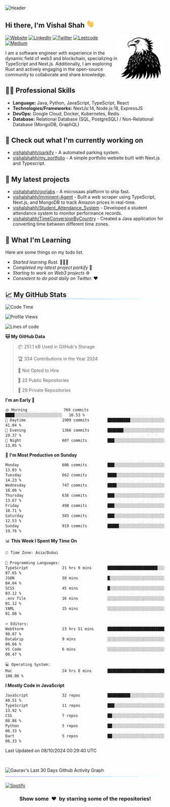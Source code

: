 ![Header](https://mir-s3-cdn-cf.behance.net/project_modules/max_1200/79731568097599.5b50bca477735.jpg)

<h2> Hi there, I'm Vishal Shah <img src="https://raw.githubusercontent.com/ABSphreak/ABSphreak/master/gifs/Hi.gif" height="25px"></h2>

<img align="right" src="Assets/falcon.png" width='150'/>

[
![Website](https://img.shields.io/badge/Portfolio-CC5500?style=for-the-badge&logo=&logoColor=white)](https://vishalshah.vercel.app/) [ ![LinkedIn](https://img.shields.io/badge/LinkedIn-4682B4?style=for-the-badge&logo=linkedin&logoColor=white)](https://www.linkedin.com/in/vishalshahh) [![Twitter](https://img.shields.io/badge/Twitter-1E90FF?style=for-the-badge&logo=twitter&logoColor=white)](https://twitter.com/vishalshahh) [![Leetcode](https://img.shields.io/badge/leetcode-B22211?style=for-the-badge&logo=leetcode&logoColor=white)](https://leetcode.com/u/vishal0015/) [![Medium](https://img.shields.io/badge/Medium-555555?style=for-the-badge&logo=medium&logoColor=white)](https://medium.com/@vishalshahh)


I am a software engineer with experience in the dynamic field of web3 and blockchain, specializing in TypeScript and Next.js. Additionally, I am exploring Rust and actively engaging in the open-source community to collaborate and share knowledge.

## 👨‍💻 Professional Skills

-  **Language:** Java, Python, JavaScript, TypeScript, React
-  **Technologies/Frameworks:** NextJs:14, Node.js:18, ExpressJS
-  **DevOps:** Google Cloud, Docker, Kubernetes, Redis
-  **Database:** Relational Database (SQL, PostgreSQL) / Non-Relational Database (MongoDB, GraphQL)

## 👷 Check out what I'm currently working on

- [vishalshahh/parkify](https://github.com/vishalshahh/parkify) - A automated parking system.
- [vishalshahh/my_portfolio](https://github.com/vishalshahh/my_portfolio) - A simple portfolio website built with Next.js and Typescript.

## 🌱 My latest projects

- [vishalshahh/gorlabs](https://github.com/vishalshahh/gorlabs) - A microsaas platform to ship fast.
- [vishalshahh/Imminent-Agent](https://github.com/vishalshahh/Imminent-Agent) - Built a web scraper using TypeScript, Next.js, and MongoDB to track Amazon prices in real-time.
- [vishalshahh/Student_Attendance_System](https://github.com/vishalshahh/Student_Attendance_System) - Developed a student attendance system to monitor performance records.
- [vishalshahh/TimeConversionByCountry](https://github.com/vishalshahh/passkeys-demo) - Created a Java application for converting time between different time zones.

## 🤖 What I'm Learning

Here are some things on my todo list.
- _Started learning Rust._ 🧙🏽‍♂️
- _Completed my latest project parkify_ 👷
- _Starting to work on Web3 projects_ ⚙️
- _Consistent to do post daily on Twitter._ ❤️

<h2 style="margin-bottom: -10px;">📈 My GitHub Stats</h2>
<img src="Assets/borderseperator.gif" style="margin-top: 6; display: block; line-height: 0;">

<!--START_SECTION:waka-->
![Code Time](http://img.shields.io/badge/Code%20Time-3%2C107%20hrs%2021%20mins-blue)

![Profile Views](http://img.shields.io/badge/Profile%20Views-805-blue)

![Lines of code](https://img.shields.io/badge/From%20Hello%20World%20I%27ve%20Written-9.1%20million%20lines%20of%20code-blue)

**🐱 My GitHub Data**

> 📦 251.1 kB Used in GitHub's Storage
 >
> 🏆 334 Contributions in the Year 2024
 >
> 🚫 Not Opted to Hire
 >
> 📜 22 Public Repositories
 >
> 🔑 29 Private Repositories
 >
**I'm an Early 🐤**

```text
🌞 Morning                769 commits         ████░░░░░░░░░░░░░░░░░░░░░   16.53 %
🌆 Daytime                1909 commits        ██████████░░░░░░░░░░░░░░░   41.04 %
🌃 Evening                1366 commits        ███████░░░░░░░░░░░░░░░░░░   29.37 %
🌙 Night                  607 commits         ███░░░░░░░░░░░░░░░░░░░░░░   13.05 %
```
📅 **I'm Most Productive on Sunday**

```text
Monday                   606 commits         ███░░░░░░░░░░░░░░░░░░░░░░   13.03 %
Tuesday                  662 commits         ████░░░░░░░░░░░░░░░░░░░░░   14.23 %
Wednesday                747 commits         ████░░░░░░░░░░░░░░░░░░░░░   16.06 %
Thursday                 636 commits         ███░░░░░░░░░░░░░░░░░░░░░░   13.67 %
Friday                   498 commits         ███░░░░░░░░░░░░░░░░░░░░░░   10.71 %
Saturday                 583 commits         ███░░░░░░░░░░░░░░░░░░░░░░   12.53 %
Sunday                   919 commits         █████░░░░░░░░░░░░░░░░░░░░   19.76 %
```


📊 **This Week I Spent My Time On**

```text
🕑︎ Time Zone: Asia/Dubai

💬 Programming Languages:
TypeScript               21 hrs 9 mins       ██████████████████████░░░   87.65 %
JSON                     58 mins             █░░░░░░░░░░░░░░░░░░░░░░░░   04.04 %
SCSS                     45 mins             █░░░░░░░░░░░░░░░░░░░░░░░░   03.12 %
.env file                16 mins             ░░░░░░░░░░░░░░░░░░░░░░░░░   01.12 %
YAML                     15 mins             ░░░░░░░░░░░░░░░░░░░░░░░░░   01.08 %

🔥 Editors:
WebStorm                 23 hrs 51 mins      █████████████████████████   98.87 %
DataGrip                 9 mins              ░░░░░░░░░░░░░░░░░░░░░░░░░   00.66 %
VS Code                  6 mins              ░░░░░░░░░░░░░░░░░░░░░░░░░   00.47 %

💻 Operating System:
Mac                      24 hrs 8 mins       █████████████████████████   100.00 %
```

**I Mostly Code in JavaScript**

```text
JavaScript               32 repos            ██████████░░░░░░░░░░░░░░░   40.51 %
TypeScript               11 repos            ███░░░░░░░░░░░░░░░░░░░░░░   13.92 %
CSS                      7 repos             ██░░░░░░░░░░░░░░░░░░░░░░░   08.86 %
Python                   5 repos             ██░░░░░░░░░░░░░░░░░░░░░░░   06.33 %
Dart                     5 repos             ██░░░░░░░░░░░░░░░░░░░░░░░   06.33 %
```




 Last Updated on 08/10/2024 00:29:40 UTC
<!--END_SECTION:waka-->





</br>

![Gaurav's Last 30 Days Github Activity Graph](https://gaurav-github-readme-activity-graph.vercel.app/graph?username=vishalshahh&theme=tokyo-night)
<img src="Assets/borderseperator.gif">

[![Spotify ](https://novatorem.bgstatic.vercel.app/api/spotify)](https://open.spotify.com/artist/6hyCmqlpgEhkMKKr65sFgI)

<div align="center">
<h3 align="center">Show some &nbsp;❤️&nbsp; by starring some of the repositories!</h3>
</div>
